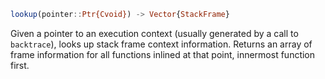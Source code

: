 ```julia
lookup(pointer::Ptr{Cvoid}) -> Vector{StackFrame}
```

Given a pointer to an execution context (usually generated by a call to `backtrace`), looks up stack frame context information. Returns an array of frame information for all functions inlined at that point, innermost function first.
